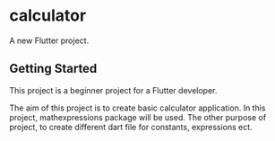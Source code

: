 # calculator

A new Flutter project.

## Getting Started

This project is a beginner project for a Flutter developer.

The aim of this project is to create basic calculator application.
In this project, mathexpressions package will be used.
The other purpose of project, to create different dart file for constants, expressions ect.